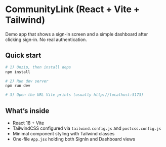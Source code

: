 # CommunityLink (React + Vite + Tailwind)

Demo app that shows a sign-in screen and a simple dashboard after clicking sign-in. No real authentication.

## Quick start

```bash
# 1) Unzip, then install deps
npm install

# 2) Run dev server
npm run dev

# 3) Open the URL Vite prints (usually http://localhost:5173)
```

## What’s inside
- React 18 + Vite
- TailwindCSS configured via `tailwind.config.js` and `postcss.config.js`
- Minimal component styling with Tailwind classes
- One-file `App.jsx` holding both SignIn and Dashboard views
